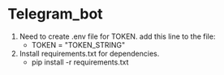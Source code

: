 # Telegram_bot
1. Need to create .env file for TOKEN. add this line to the file:
   - TOKEN = "TOKEN_STRING"
2. Install requirements.txt for dependencies.
   - pip install -r requirements.txt
